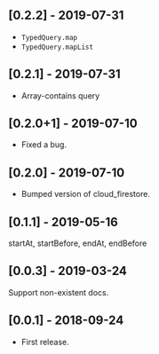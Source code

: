 ## [0.2.2] - 2019-07-31

 - `TypedQuery.map`
 - `TypedQuery.mapList`
 
## [0.2.1] - 2019-07-31

 - Array-contains query

## [0.2.0+1] - 2019-07-10

 - Fixed a bug.

## [0.2.0] - 2019-07-10

 - Bumped version of cloud_firestore.

## [0.1.1] - 2019-05-16

startAt, startBefore, endAt, endBefore


## [0.0.3] - 2019-03-24

Support non-existent docs. 


## [0.0.1] - 2018-09-24

* First release.
